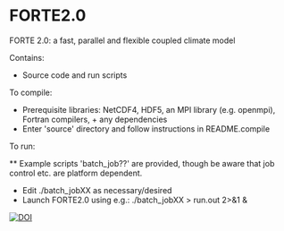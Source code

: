 # FORTE2.0

FORTE 2.0: a fast, parallel and flexible coupled climate model

Contains:
 - Source code and run scripts 

To compile:
 - Prerequisite libraries: NetCDF4, HDF5, an MPI library (e.g. openmpi), Fortran compilers, + any dependencies
 - Enter 'source' directory and follow instructions in README.compile

To run:

** Example scripts 'batch_job??' are provided, though be aware that job control etc. are platform dependent. 

 - Edit ./batch_jobXX as necessary/desired
 - Launch FORTE2.0 using e.g.:     ./batch_jobXX > run.out 2>&1 &


[![DOI](https://zenodo.org/badge/237035818.svg)](https://zenodo.org/badge/latestdoi/237035818)
